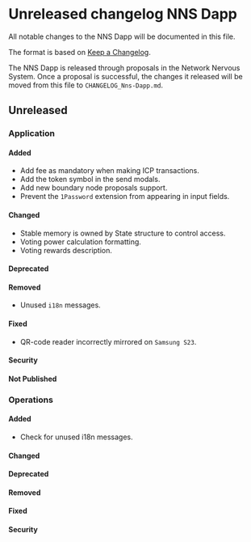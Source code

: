 
# Unreleased changelog NNS Dapp

All notable changes to the NNS Dapp will be documented in this file.

The format is based on [Keep a Changelog](https://keepachangelog.com/en/1.0.0/).

The NNS Dapp is released through proposals in the Network Nervous System. Once a
proposal is successful, the changes it released will be moved from this file to
`CHANGELOG_Nns-Dapp.md`.

## Unreleased

### Application

#### Added

* Add fee as mandatory when making ICP transactions.
* Add the token symbol in the send modals.
* Add new boundary node proposals support.
* Prevent the `1Password` extension from appearing in input fields.

#### Changed

* Stable memory is owned by State structure to control access.
* Voting power calculation formatting.
* Voting rewards description.

#### Deprecated

#### Removed

* Unused `i18n` messages.

#### Fixed

* QR-code reader incorrectly mirrored on `Samsung S23`.

#### Security

#### Not Published

### Operations

#### Added

* Check for unused i18n messages.

#### Changed

#### Deprecated

#### Removed

#### Fixed

#### Security
